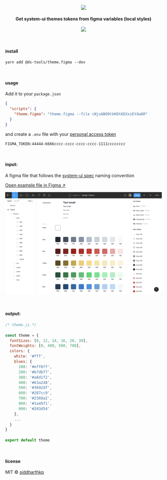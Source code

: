<p align="center">
  <img src="https://avatars0.githubusercontent.com/u/54139355" height="200px"/>
  <br><br>
  <b>Get system-ui themes tokens from figma variables (local styles)</b>
  <br><br>
  <img src="https://img.shields.io/badge/maturity-proof--of--concept-d85151?style=flat-square"/>
</p>

&nbsp;

#### install

```
yarn add @ds-tools/theme.figma --dev
```

&nbsp;

#### usage

Add it to your `package.json`

```json
{
  "scripts": {
    "theme.figma": "theme.figma --file cNjsABO9tkKDt6EXxzEtGw6R"
  }
}
```

and create a `.env` file with your [personal access token](https://www.figma.com/developers/api#access-tokens)

```
FIGMA_TOKEN:44444-6666cccc-cccc-cccc-cccc-1111cccccccc
```

&nbsp;

#### input:

A figma file that follows the [system-ui spec](https://system-ui.com/theme) naming convention

[Open example file in Figma ↗](https://www.figma.com/file/cNjsABO9tkKDt6EXxzEtGw6R/Design-Tokens?node-id=0%3A1)

[![figma screenshot](/examples/figma-screenshot.png)](https://www.figma.com/file/cNjsABO9tkKDt6EXxzEtGw6R/Design-Tokens?node-id=0%3A1)

&nbsp;

#### output:

```js
/* theme.js */

const theme = {
  fontSizes: [0, 12, 14, 16, 20, 30],
  fontWeights: [0, 400, 500, 700],
  colors: {
    white: '#fff',
    blues: {
      100: '#eff8ff',
      200: '#b7dbf7',
      300: '#a8d1f2',
      400: '#63a2d8',
      500: '#3692df',
      600: '#207cc9',
      700: '#2368a2',
      800: '#1a4971',
      900: '#203d54'
    },
    ...
  }
}

export default theme
```

&nbsp;

#### license

MIT © [siddharthkp](https://github.com/siddharthkp)
